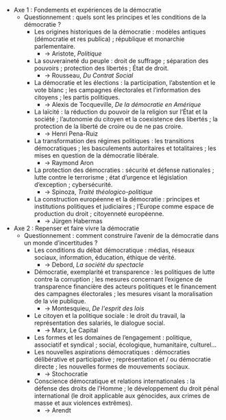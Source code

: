 - Axe 1 : Fondements et expériences de la démocratie
  - Questionnement : quels sont les principes et les conditions de la démocratie ? 
    - Les origines historiques de la démocratie : modèles antiques (démocratie et res publica) ; république et monarchie parlementaire.
      - → Aristote, *Politique* 
    - La souveraineté du peuple : droit de suffrage ; séparation des pouvoirs ; protection des libertés ; État de droit.
      - → Rousseau, *Du Contrat Social*
    - La démocratie et les élections : la participation, l’abstention et le vote blanc ; les campagnes électorales et l’information des citoyens ; les partis politiques.
      - → Alexis de Tocqueville, *De la démocratie en Amérique* 
    - La laïcité : la réduction du pouvoir de la religion sur l’État et la société ; l’autonomie du citoyen et la coexistence des libertés ; la protection de la liberté de croire ou de ne pas croire.
      - → Henri Pena-Ruiz
    - La transformation des régimes politiques : les transitions démocratiques ; les basculements autoritaires et totalitaires ; les mises en question de la démocratie  libérale.
      - → Raymond Aron
    - La protection des démocraties : sécurité et défense nationales ; lutte contre le terrorisme ; état d’urgence et législation d’exception ; cybersécurité. 
      - → Spinoza, *Traité théologico-politique*  
    - La construction européenne et la démocratie : principes et institutions politiques et judiciaires ; l’Europe comme espace de production du droit ; citoyenneté européenne.
      -  → Jürgen Habermas
- Axe 2 : Repenser et faire vivre la démocratie
  - Questionnement : comment construire l’avenir de la démocratie dans un monde d’incertitudes ?
    - Les conditions du débat démocratique : médias, réseaux sociaux, information, éducation, éthique de vérité.
      - → Debord, *La société du spectacle* 
    - Démocratie, exemplarité et transparence : les politiques de lutte contre la corruption ; les mesures concernant l’exigence de transparence financière des acteurs politiques  et le financement des campagnes électorales ; les mesures visant la moralisation de  la vie publique. 
      - → Montesquieu, *De l'esprit des lois*
    - Le citoyen et la politique sociale : le droit du travail, la représentation des salariés, le dialogue social. 
      - → Marx, Le Capital 
    - Les formes et les domaines de l’engagement : politique, associatif et syndical ; social, écologique, humanitaire, culturel…
    - Les nouvelles aspirations démocratiques : démocraties délibérative et participative ; représentation et / ou démocratie directe ; les nouvelles formes de mouvements sociaux.
      -  → Stochocratie
    - Conscience démocratique et relations internationales : la défense des droits de l’Homme ; le développement du droit pénal international (le droit applicable aux génocides, aux crimes de masse et aux violences extrêmes).
      - → Arendt 
